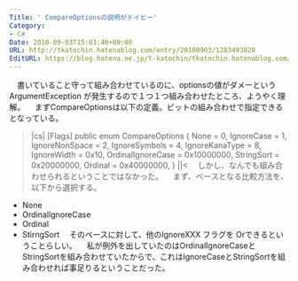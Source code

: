 ```yaml
---
Title: ' CompareOptionsの説明がドイヒー'
Category:
- C#
Date: 2010-09-03T15:03:40+09:00
URL: http://tkatochin.hatenablog.com/entry/20100903/1283493820
EditURL: https://blog.hatena.ne.jp/t-katochin/tkatochin.hatenablog.com/atom/entry/6653586347154753456
---
```


　書いていること守って組み合わせているのに、optionsの値がダメーというArgumentException が発生するので１つ１つ組み合わせたところ、ようやく理解。
　まずCompareOptionsは以下の定義。ビットの組み合わせで指定できるとなっている。
>|cs|
    [Flags]
    public enum CompareOptions
    {
        None = 0,
        IgnoreCase = 1,
        IgnoreNonSpace = 2,
        IgnoreSymbols = 4,
        IgnoreKanaType = 8,
        IgnoreWidth = 0x10,
        OrdinalIgnoreCase = 0x10000000,
        StringSort = 0x20000000,
        Ordinal = 0x40000000,
    }
||<
　しかし、なんでも組み合わせられるということではなかった。
　まず、ベースとなる比較方法を、以下から選択する。
- None
- OrdinalIgnoreCase
- Ordinal
- StirngSort
　そのベースに対して、他のIgnoreXXX フラグを Orできるということらしい。
　私が例外を出していたのはOrdinalIgnoreCaseとStringSortを組み合わせていたからで、これはIgnoreCaseとStringSortを組み合わせれば事足りるということだった。
